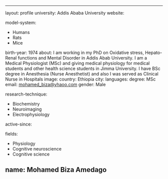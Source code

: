 
---
layout: profile
university: Addis Ababa University
website: 

model-system: 
- Humans
- Rats
- Mice

birth-year: 1974
about: I am working in my PhD on Oxidative stress, Hepato-Renal functions and Mental Disorder in Addis Abab University. I am a Medical Physiologist (MSc) and giving medical physiology for medical students and other health science students in Jimma University. I have BSc degree in Anesthesia (Nurse Anesthetist) and also I was served as Clinical Nurse in Hospitals
image: 
country: Ethiopia
city: 
languages: 
degree: MSc
email: mohamed_biza@yhaoo.com
gender: Male

research-technique: 
- Biochemistry
- Neuroimaging
- Electrophysiology

active-since: 

fields: 
- Physiology
- Cognitive neuroscience
- Cognitive science

name: Mohamed Biza Amedago
---